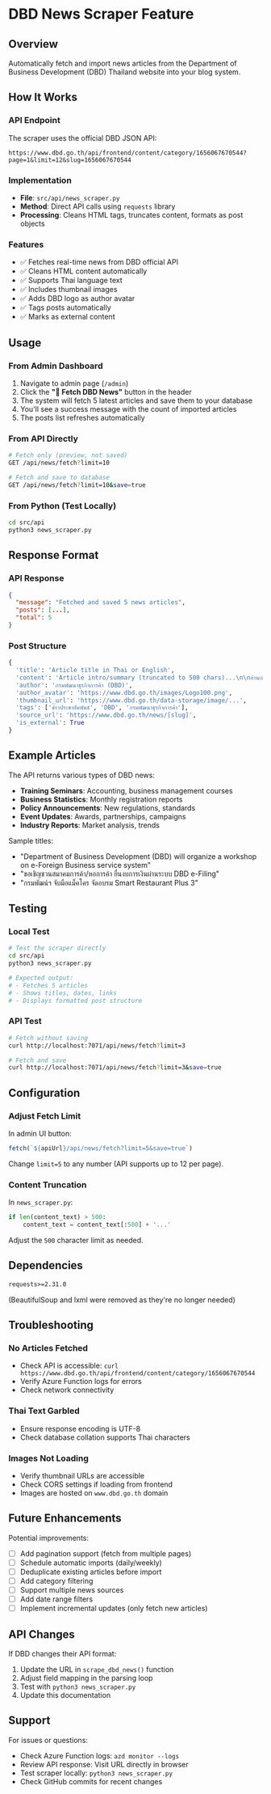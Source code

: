 # DBD News Scraper Feature

## Overview
Automatically fetch and import news articles from the Department of Business Development (DBD) Thailand website into your blog system.

## How It Works

### API Endpoint
The scraper uses the official DBD JSON API:
```
https://www.dbd.go.th/api/frontend/content/category/1656067670544?page=1&limit=12&slug=1656067670544
```

### Implementation
- **File**: `src/api/news_scraper.py`
- **Method**: Direct API calls using `requests` library
- **Processing**: Cleans HTML tags, truncates content, formats as post objects

### Features
- ✅ Fetches real-time news from DBD official API
- ✅ Cleans HTML content automatically
- ✅ Supports Thai language text
- ✅ Includes thumbnail images
- ✅ Adds DBD logo as author avatar
- ✅ Tags posts automatically
- ✅ Marks as external content

## Usage

### From Admin Dashboard
1. Navigate to admin page (`/admin`)
2. Click the **"📰 Fetch DBD News"** button in the header
3. The system will fetch 5 latest articles and save them to your database
4. You'll see a success message with the count of imported articles
5. The posts list refreshes automatically

### From API Directly
```bash
# Fetch only (preview, not saved)
GET /api/news/fetch?limit=10

# Fetch and save to database
GET /api/news/fetch?limit=10&save=true
```

### From Python (Test Locally)
```bash
cd src/api
python3 news_scraper.py
```

## Response Format

### API Response
```json
{
  "message": "Fetched and saved 5 news articles",
  "posts": [...],
  "total": 5
}
```

### Post Structure
```python
{
  'title': 'Article title in Thai or English',
  'content': 'Article intro/summary (truncated to 500 chars)...\n\nอ่านเพิ่มเติม: [link]',
  'author': 'กรมพัฒนาธุรกิจการค้า (DBD)',
  'author_avatar': 'https://www.dbd.go.th/images/Logo100.png',
  'thumbnail_url': 'https://www.dbd.go.th/data-storage/image/...',
  'tags': ['ข่าวประชาสัมพันธ์', 'DBD', 'กรมพัฒนาธุรกิจการค้า'],
  'source_url': 'https://www.dbd.go.th/news/[slug]',
  'is_external': True
}
```

## Example Articles

The API returns various types of DBD news:
- **Training Seminars**: Accounting, business management courses
- **Business Statistics**: Monthly registration reports
- **Policy Announcements**: New regulations, standards
- **Event Updates**: Awards, partnerships, campaigns
- **Industry Reports**: Market analysis, trends

Sample titles:
- "Department of Business Development (DBD) will organize a workshop on e-Foreign Business service system"
- "ขอเชิญชวนสมาคมการค้า/หอการค้า ยื่นงบการเงินผ่านระบบ DBD e-Filing"
- "กรมพัฒน์ฯ จับมือแม็คโคร จัดอบรม Smart Restaurant Plus 3"

## Testing

### Local Test
```bash
# Test the scraper directly
cd src/api
python3 news_scraper.py

# Expected output:
# - Fetches 5 articles
# - Shows titles, dates, links
# - Displays formatted post structure
```

### API Test
```bash
# Fetch without saving
curl http://localhost:7071/api/news/fetch?limit=3

# Fetch and save
curl http://localhost:7071/api/news/fetch?limit=3&save=true
```

## Configuration

### Adjust Fetch Limit
In admin UI button:
```typescript
fetch(`${apiUrl}/api/news/fetch?limit=5&save=true`)
```

Change `limit=5` to any number (API supports up to 12 per page).

### Content Truncation
In `news_scraper.py`:
```python
if len(content_text) > 500:
    content_text = content_text[:500] + '...'
```

Adjust the `500` character limit as needed.

## Dependencies

```txt
requests>=2.31.0
```

(BeautifulSoup and lxml were removed as they're no longer needed)

## Troubleshooting

### No Articles Fetched
- Check API is accessible: `curl https://www.dbd.go.th/api/frontend/content/category/1656067670544`
- Verify Azure Function logs for errors
- Check network connectivity

### Thai Text Garbled
- Ensure response encoding is UTF-8
- Check database collation supports Thai characters

### Images Not Loading
- Verify thumbnail URLs are accessible
- Check CORS settings if loading from frontend
- Images are hosted on `www.dbd.go.th` domain

## Future Enhancements

Potential improvements:
- [ ] Add pagination support (fetch from multiple pages)
- [ ] Schedule automatic imports (daily/weekly)
- [ ] Deduplicate existing articles before import
- [ ] Add category filtering
- [ ] Support multiple news sources
- [ ] Add date range filters
- [ ] Implement incremental updates (only fetch new articles)

## API Changes

If DBD changes their API format:
1. Update the URL in `scrape_dbd_news()` function
2. Adjust field mapping in the parsing loop
3. Test with `python3 news_scraper.py`
4. Update this documentation

## Support

For issues or questions:
- Check Azure Function logs: `azd monitor --logs`
- Review API response: Visit URL directly in browser
- Test scraper locally: `python3 news_scraper.py`
- Check GitHub commits for recent changes
